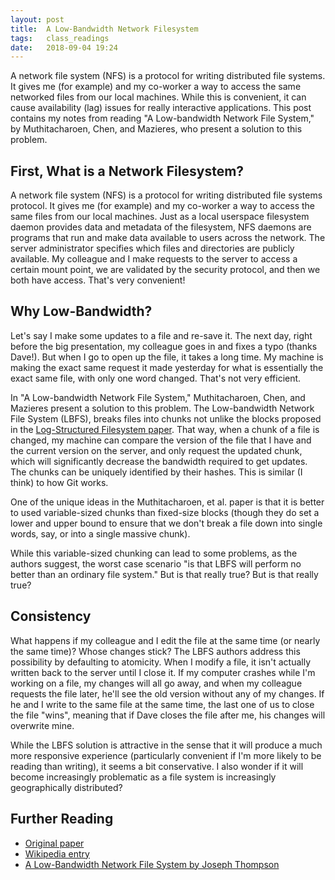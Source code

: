 ```yaml
---
layout: post
title:  A Low-Bandwidth Network Filesystem
tags:   class_readings
date:   2018-09-04 19:24
---
```


A network file system (NFS) is a protocol for writing distributed file systems. It gives me (for example) and my co-worker a way to access the same networked files from our local machines. While this is convenient, it can cause availability (lag) issues for really interactive applications. This post contains my notes from reading "A Low-bandwidth Network File System," by Muthitacharoen, Chen, and Mazieres, who present a solution to this problem.

## First, What is a Network Filesystem?

A network file system (NFS) is a protocol for writing distributed file systems protocol. It gives me (for example) and my co-worker a way to access the same files from our local machines. Just as a local userspace filesystem daemon provides data and metadata of the filesystem, NFS daemons are programs that run and make data available to users across the network. The server administrator specifies which files and directories are publicly available. My colleague and I make requests to the server to access a certain mount point, we are validated by the security protocol, and then we both have access. That's very convenient!

## Why Low-Bandwidth?

Let's say I make some updates to a file and re-save it. The next day, right before the big presentation, my colleague goes in and fixes a typo (thanks Dave!). But when I go to open up the file, it takes a long time. My machine is making the exact same request it made yesterday for what is essentially the exact same file, with only one word changed. That's not very efficient.

In "A Low-bandwidth Network File System," Muthitacharoen, Chen, and Mazieres present a solution to this problem. The Low-bandwidth Network File System (LBFS), breaks files into chunks not unlike the blocks proposed in the [Log-Structured Filesystem paper](https://rebeccabilbro.github.io/log-structured-filesystem/). That way, when a chunk of a file is changed, my machine can compare the version of the file that I have and the current version on the server, and only request the updated chunk, which will significantly decrease the bandwidth required to get updates. The chunks can be uniquely identified by their hashes. This is similar (I think) to how Git works.

One of the unique ideas in the Muthitacharoen, et al. paper is that it is better to used variable-sized chunks than fixed-size blocks (though they do set a lower and upper bound to ensure that we don't break a file down into single words, say, or into a single massive chunk).

While this variable-sized chunking can lead to some problems, as the authors suggest, the worst case scenario "is that LBFS will perform no better than an ordinary file system." But is that really true? But is that really true?

## Consistency

What happens if my colleague and I edit the file at the same time (or nearly the same time)? Whose changes stick? The LBFS authors address this possibility by defaulting to atomicity. When I modify a file, it isn't actually written back to the server until I close it. If my computer crashes while I'm working on a file, my changes will all go away, and when my colleague requests the file later, he'll see the old version without any of my changes. If he and I write to the same file at the same time, the last one of us to close the file "wins", meaning that if Dave closes the file after me, his changes will overwrite mine.

While the LBFS solution is attractive in the sense that it will produce a much more responsive experience (particularly convenient if I'm more likely to be reading than writing), it seems a bit conservative. I also wonder if it will become increasingly problematic as a file system is increasingly geographically distributed?


## Further Reading

 - [Original paper](https://pdos.csail.mit.edu/papers/lbfs:sosp01/lbfs.pdf)
 - [Wikipedia entry](https://it.wikipedia.org/wiki/Low_Bandwidth_Network_Filesystem)
 - [A Low-Bandwidth Network File System by Joseph Thompson](https://slideplayer.com/slide/8915392/)
